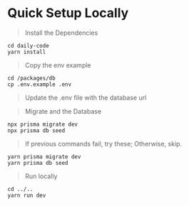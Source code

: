 # Quick Setup Locally

> Install the Dependencies

```
cd daily-code
yarn install
```

> Copy the env example

```
cd /packages/db
cp .env.example .env
```

> Update the .env file with the database url

> Migrate and the Database

```
npx prisma migrate dev
npx prisma db seed
```

> If previous commands fail, try these; Otherwise, skip.

```
yarn prisma migrate dev
yarn prisma db seed
```

> Run locally

```
cd ../..
yarn run dev
```
